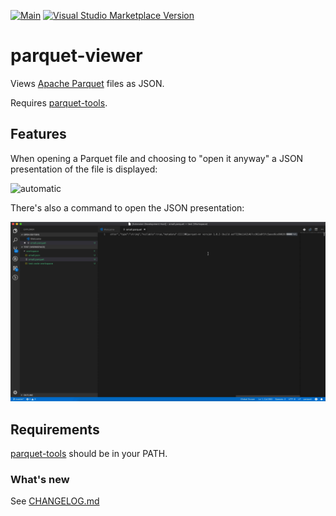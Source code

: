 [![Main](https://github.com/dvirtz/vscode-parquet-viewer/workflows/Main/badge.svg)](https://github.com/dvirtz/vscode-parquet-viewer/actions?query=workflow%3AMain) [![Visual Studio Marketplace Version](https://img.shields.io/visual-studio-marketplace/v/dvirtz.parquet-viewer)](https://marketplace.visualstudio.com/items?itemName=dvirtz.parquet-viewer)

# parquet-viewer

Views [Apache Parquet](https://parquet.apache.org/) files as JSON.

Requires [parquet-tools](https://github.com/apache/parquet-mr/tree/master/parquet-tools).

## Features

When opening a Parquet file and choosing to "open it anyway" a JSON presentation of the file is displayed:

![automatic](images/automatic.gif)

There's also a command to open the JSON presentation:

![command](images/command.gif)

## Requirements

[parquet-tools](https://github.com/apache/parquet-mr/tree/master/parquet-tools) should be in your PATH.

### What's new

See [CHANGELOG.md](CHANGELOG.md)
